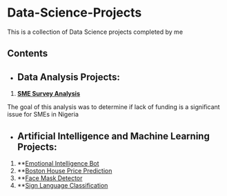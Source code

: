 # Data-Science-Projects
This is a collection of Data Science projects completed by me

## Contents

* ## Data Analysis Projects:
1. **[SME Survey Analysis](https://github.com/victory-lelekumo/Data-Science-Projects/blob/main/Capstone%20Project%20-%20Analysis%20of%20SME%20Survey%20Data%20by%20Victory%20Lelekumo.ipynb)**

  The goal of this analysis was to determine if lack of funding is a significant issue for SMEs in Nigeria

* ## Artificial Intelligence and Machine Learning Projects:
1. **[Emotional Intelligence Bot]()
2. **[Boston House Price Prediction]()
3. **[Face Mask Detector]()
4. **[Sign Language Classification]()
